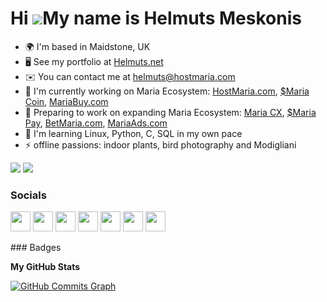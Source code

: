 Hi ![](https://user-images.githubusercontent.com/18350557/176309783-0785949b-9127-417c-8b55-ab5a4333674e.gif)My name is Helmuts Meskonis
========================================================================================================================================

* 🌍  I'm based in Maidstone, UK
* 🖥️  See my portfolio at [Helmuts.net](https://www.helmuts.net)
* ✉️  You can contact me at [helmuts@hostmaria.com](mailto:helmuts@hostmaria.com)
* 🚀  I'm currently working on Maria Ecosystem: [HostMaria.com](https://www.hostmaria.com), [$Maria Coin](https://www.mariacoin.com), [MariaBuy.com](https://www.mariabuy.com)
* 🚀  Preparing to work on expanding Maria Ecosystem: [Maria CX](https://www.mariacx.com), [$Maria Pay](https://www.mariapay.com), [BetMaria.com](https://www.betmaria.com), [MariaAds.com](https://www.mariaads.com)
* 🧠  I'm learning Linux, Python, C, SQL in my own pace
* ⚡  offline passions: indoor plants, bird photography and Modigliani

<a href="https://www.github.com/helmuc" target="_blank" rel="noreferrer"><img
src="https://img.shields.io/github/followers/helmuc?logo=github&style=for-the-badge&color=0891b2&labelColor=1c1917" /></a> <a href="https://www.twitter.com/helmutsmeskonis" target="_blank" rel="noreferrer"><img
src="https://img.shields.io/twitter/follow/helmutsmeskonis?logo=twitter&style=for-the-badge&color=0891b2&labelColor=1c1917"
/></a>

### Socials

<p align="left"> <a href="https://www.codepen.io/hostmaria" target="_blank" rel="noreferrer"><img src="https://raw.githubusercontent.com/danielcranney/readme-generator/main/public/icons/socials/codepen.svg" width="32" height="32" /></a> <a href="https://discord.com/users/Helmuts#0292" target="_blank" rel="noreferrer"><img src="https://raw.githubusercontent.com/danielcranney/readme-generator/main/public/icons/socials/discord.svg" width="32" height="32" /></a> <a href="https://www.facebook.com/helmutsmeskonis" target="_blank" rel="noreferrer"><img src="https://raw.githubusercontent.com/danielcranney/readme-generator/main/public/icons/socials/facebook.svg" width="32" height="32" /></a> <a href="https://www.github.com/helmuc" target="_blank" rel="noreferrer"><img src="https://raw.githubusercontent.com/danielcranney/readme-generator/main/public/icons/socials/github.svg" width="32" height="32" /></a> <a href="https://www.linkedin.com/in/helmuts.meskonis" target="_blank" rel="noreferrer"><img src="https://raw.githubusercontent.com/danielcranney/readme-generator/main/public/icons/socials/linkedin.svg" width="32" height="32" /></a> <a href="https://www.stackoverflow.com/users/4403448/helmuts" target="_blank" rel="noreferrer"><img src="https://raw.githubusercontent.com/danielcranney/readme-generator/main/public/icons/socials/stackoverflow.svg" width="32" height="32" /></a> <a href="https://www.twitter.com/helmutsmeskonis" target="_blank" rel="noreferrer"><img src="https://raw.githubusercontent.com/danielcranney/readme-generator/main/public/icons/socials/twitter.svg" width="32" height="32" /></a></p>
### Badges

<b>My GitHub Stats</b>

<a href="http://www.github.com/helmuc"><img src="https://github-readme-activity-graph.cyclic.app/graph?username=helmuc&bg_color=1c1917&color=ffffff&line=0891b2&point=ffffff&area_color=1c1917&area=true&hide_border=true&custom_title=GitHub%20Commits%20Graph" alt="GitHub Commits Graph" /></a>
